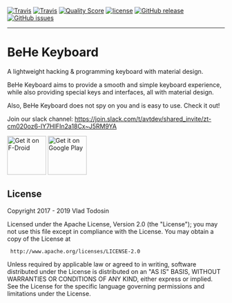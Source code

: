 
[![Travis](https://img.shields.io/travis/VladThodo/behe-keyboard/master?label=master&style=flat-square)]()
[![Travis](https://img.shields.io/travis/VladThodo/behe-keyboard/dev?label=dev&style=flat-square)]()
[![Quality Score](https://img.shields.io/scrutinizer/g/VladThodo/behe-keyboard.svg?style=flat-square)]()
[![license](https://img.shields.io/github/license/VladThodo/behe-keyboard.svg?style=flat-square)]()
[![GitHub release](https://img.shields.io/github/release/VladThodo/behe-keyboard.svg?style=flat-square)]()
[![GitHub issues](https://img.shields.io/github/issues/VladThodo/behe-keyboard.svg?style=flat-square)]()

<hr>


# BeHe Keyboard

A lightweight hacking &amp; programming keyboard with material design.

BeHe Keyboard aims to provide a smooth and simple keyboard experience, while also providing special keys and interfaces, all with material design.

Also, BeHe Keyboard does not spy on you and is easy to use. Check it out!

Join our slack channel: https://join.slack.com/t/avtdev/shared_invite/zt-cm020oz6-lY7HIFIn2a18Cx~J5RM9YA


<a href="https://f-droid.org/packages/com.vlath.keyboard/" target="_blank">
<img src="https://f-droid.org/badge/get-it-on.png" alt="Get it on F-Droid" height="90"/></a>
<a href="https://play.google.com/store/apps/details?id=com.vlath.keyboard" target="_blank">
<img src="https://play.google.com/intl/en_us/badges/images/generic/en-play-badge.png" alt="Get it on Google Play" height="90"/></a>

## License
 
 Copyright 2017 - 2019 Vlad Todosin
 
 Licensed under the Apache License, Version 2.0 (the "License");
 you may not use this file except in compliance with the License.
 You may obtain a copy of the License at
 
     http://www.apache.org/licenses/LICENSE-2.0
 
 Unless required by applicable law or agreed to in writing, software
 distributed under the License is distributed on an "AS IS" BASIS,
 WITHOUT WARRANTIES OR CONDITIONS OF ANY KIND, either express or implied.
 See the License for the specific language governing permissions and
 limitations under the License.
